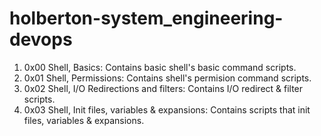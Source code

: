 # holberton-system_engineering-devops

1. 0x00 Shell, Basics: Contains basic shell's basic command scripts.
2. 0x01 Shell, Permissions: Contains shell's permision command scripts.
3. 0x02 Shell, I/O Redirections and filters: Contains I/O redirect & filter scripts.
4. 0x03 Shell, Init files, variables & expansions: Contains scripts that init files, variables & expansions.
